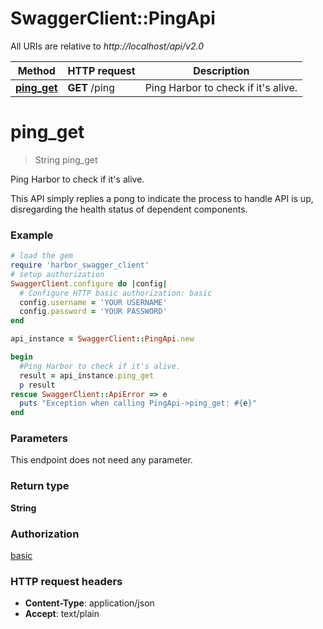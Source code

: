 # SwaggerClient::PingApi

All URIs are relative to *http://localhost/api/v2.0*

Method | HTTP request | Description
------------- | ------------- | -------------
[**ping_get**](PingApi.md#ping_get) | **GET** /ping | Ping Harbor to check if it&#39;s alive.


# **ping_get**
> String ping_get

Ping Harbor to check if it's alive.

This API simply replies a pong to indicate the process to handle API is up, disregarding the health status of dependent components.

### Example
```ruby
# load the gem
require 'harbor_swagger_client'
# setup authorization
SwaggerClient.configure do |config|
  # Configure HTTP basic authorization: basic
  config.username = 'YOUR USERNAME'
  config.password = 'YOUR PASSWORD'
end

api_instance = SwaggerClient::PingApi.new

begin
  #Ping Harbor to check if it's alive.
  result = api_instance.ping_get
  p result
rescue SwaggerClient::ApiError => e
  puts "Exception when calling PingApi->ping_get: #{e}"
end
```

### Parameters
This endpoint does not need any parameter.

### Return type

**String**

### Authorization

[basic](../README.md#basic)

### HTTP request headers

 - **Content-Type**: application/json
 - **Accept**: text/plain



